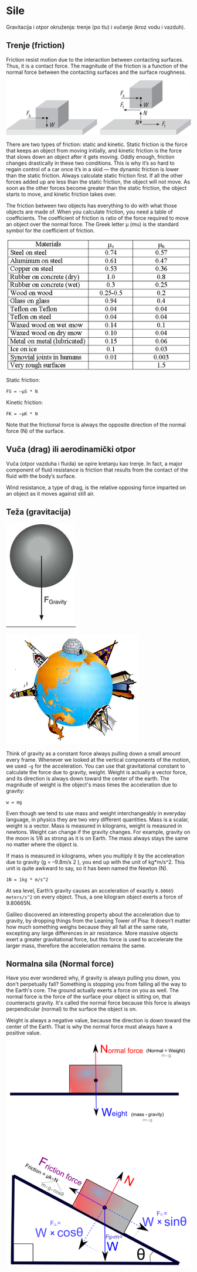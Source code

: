 # Sile

Gravitacija i otpor okruženja: trenje (po tlu) i vučenje (kroz vodu i vazduh).

## Trenje (friction)

Friction resist motion due to the interaction between contacting surfaces. Thus, it is a contact force. The magnitude of the friction is a function of the normal force between the contacting surfaces and the surface roughness.

![trenje](slike/trenje.png)

There are two types of friction: static and kinetic. Static friction is the force that keeps an object from moving initially, and kinetic friction is the force that slows down an object after it gets moving. Oddly enough, friction changes drastically in these two conditions. This is why it’s so hard to regain control of a car once it’s in a skid — the dynamic friction is lower than the static friction. Always calculate static friction first. If all the other forces added up are less than the static friction, the object will not move. As soon as the other forces become greater than the static friction, the object starts to move, and kinetic friction takes over.

The friction between two objects has everything to do with what those objects are made of. When you calculate friction, you need a table of coefficients. The coefficient of friction is ratio of the force required to move an object over the normal force. The Greek letter μ (mu) is the standard symbol for the coefficient of friction.

![friction-coefficients](slike/friction-coefficients.gif)

Static friction:
```
FS = –μS * N
```
Kinetic friction:
```
FK = –μK * N
```
Note that the frictional force is always the opposite direction of the normal force (N) of the surface.

## Vuča (drag) ili aerodinamički otpor

Vuča (otpor vazduha i fluida) se opire kretanju kao trenje. In fact, a major component of fluid resistance is friction that results from the contact of the fluid with the body’s surface.

Wind resistance, a type of drag, is the relative opposing force imparted on an object as it moves against still air.

## Teža (gravitacija)

![gravitacija](slike/gravitacija.png)

![gravitacija-planeta](slike/gravitacija-planeta.jpg)

Think of gravity as a constant force always pulling down a small amount every frame. Whenever we looked at the vertical components of the motion, we used `–g` for the acceleration. You can use that gravitational constant to calculate the force due to gravity, weight. Weight is actually a vector force, and its direction is always down toward the center of the earth. The magnitude of weight is the object's mass times the acceleration due to gravity:
```
w = mg
```

Even though we tend to use mass and weight interchangeably in everyday language, in physics they are two very different quantities. Mass is a scalar, weight is a vector. Mass is measured in kilograms, weight is measured in newtons. Weight can change if the gravity changes. For example, gravity on the moon is 1/6 as strong as it is on Earth. The mass always stays the same no matter where the object is.

If mass is measured in kilograms, when you multiply it by the acceleration due to gravity (g = –9.8m/s 2 ), you end up with the unit of kg*m/s^2. This unit is quite awkward to say, so it has been named the Newton (N).
```
1N = 1kg * m/s^2
```
At sea level, Earth’s gravity causes an acceleration of exactly `9.80665 meters/s^2` on every object. Thus, a one kilogram object exerts a force of 9.80665N.

Galileo discovered an interesting property about the acceleration due to gravity, by dropping things from the Leaning Tower of Pisa: It doesn’t matter how much something weighs because they all fall at the same rate, excepting any large differences in air resistance. More massive objects exert a greater gravitational force, but this force is used to accelerate the larger mass, therefore the acceleration remains the same.

## Normalna sila (Normal force)

Have you ever wondered why, if gravity is always pulling you down, you don't perpetually fall? Something is stopping you from falling all the way to the Earth's core. The ground actually exerts a force on you as well. The normal force is the force of the surface your object is sitting on, that counteracts gravity. It's called the normal force because this force is always perpendicular (normal) to the surface the object is on.

Weight is always a negative value, because the direction is down toward the center of the Earth. That is why the normal force must always have a positive value.

![normal-force](slike/normal-force.png)
